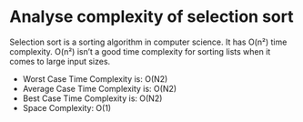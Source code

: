 # Analyse complexity of selection sort

Selection sort is a sorting algorithm in computer science. It has O(n²) time complexity. O(n²) isn’t a good time complexity for sorting lists when it comes to large input sizes.

<ul>
<li>Worst Case Time Complexity is: O(N2)
<li>Average Case Time Complexity is: O(N2)
<li>Best Case Time Complexity is: O(N2)
<li>Space Complexity: O(1)
